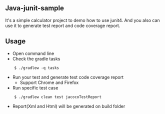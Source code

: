 Java-junit-sample
-----------
It's a simple calculator project to demo how to use junit4. And you
also can use it to generate test report and code coverage report.

Usage
-----------
* Open command line
* Check the gradle tasks

```no-highlight
    $ ./gradlew -q tasks
```

* Run your test and generate test code coverage report
    - Support Chrome and Firefox
* Run specific test case

```no-highlight
    $ ./gradlew clean test jacocoTestReport
```

* Report(Xml and Html) will be generated on build folder
